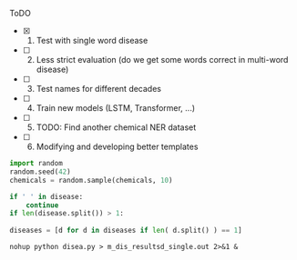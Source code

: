 ToDO

- [x] 1. Test with single word disease 

- [ ] 2. Less strict evaluation (do we get some words correct in multi-word disease)
- [ ] 3. Test names for different decades
- [ ] 4. Train new models (LSTM, Transformer, ...)
- [ ] 5. TODO: Find another chemical NER dataset
- [ ] 6. Modifying and developing better templates



```python
import random
random.seed(42)
chemicals = random.sample(chemicals, 10)
```

```python
if ' ' in disease:
    continue
if len(disease.split()) > 1:
  
diseases = [d for d in diseases if len( d.split() ) == 1]
```

```
nohup python disea.py > m_dis_resultsd_single.out 2>&1 &
```



